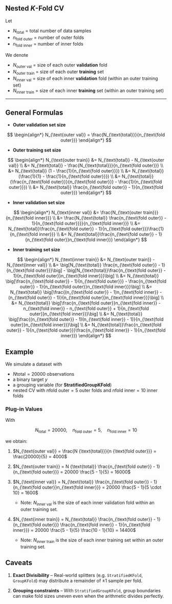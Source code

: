 ## Nested $K$-Fold CV

Let

* $N_{\text{total}}$ = total number of data samples
* $n_{\text{fold outer}}$ = number of outer folds
* $n_{\text{fold inner}}$ = number of inner folds

We denote

* $N_{\text{outer val}}$ = size of each outer **validation** fold
* $N_{\text{outer train}}$ = size of each outer **training** set
* $N_{\text{inner val}}$ = size of each inner **validation** fold (within an outer training set)
* $N_{\text{inner train}}$ = size of each inner **training** set (within an outer training set)

---

## General Formulas

* **Outer validation set size**

$$
\begin{align*}
N_{\text{outer val}} = \frac{N_{\text{total}}}{n_{\text{fold outer}}}
\end{align*}
$$

* **Outer training set size**

$$
\begin{align*}
N_{\text{outer train}} &= N_{\text{total}} - N_{\text{outer val}} \\
                        &= N_{\text{total}} - \frac{N_{\text{total}}}{n_{\text{fold outer}}} \\
                        &= N_{\text{total}} (1 - \frac{1}{n_{\text{fold outer}}}) \\
                        &= N_{\text{total}} (\frac{1}{1} - \frac{1}{n_{\text{fold outer}}}) \\
                        &= N_{\text{total}} (\frac{n_{\text{fold outer}}}{n_{\text{fold outer}}} - \frac{1}{n_{\text{fold outer}}}) \\
                        &= N_{\text{total}} \frac{n_{\text{fold outer}} - 1}{n_{\text{fold outer}}}
\end{align*}
$$

* **Inner validation set size**

$$
\begin{align*}
N_{\text{inner val}} &= \frac{N_{\text{outer train}}}{n_{\text{fold inner}}} \\
                      &= \frac{N_{\text{total}} \frac{n_{\text{fold outer}} - 1}{n_{\text{fold outer}}}}{n_{\text{fold inner}}} \\
                      &= N_{\text{total}}\frac{n_{\text{fold outer}} - 1}{n_{\text{fold outer}}}\frac{1}{n_{\text{fold inner}}} \\
                      &= N_{\text{total}}\frac{n_{\text{fold outer}} - 1}{n_{\text{fold outer}}n_{\text{fold inner}}}
\end{align*}
$$

* **Inner training set size**

$$  
\begin{align*}
N_{\text{inner train}} &= N_{\text{outer train}} - N_{\text{inner val}} \\
                        &= \big[N_{\text{total}} \frac{n_{\text{fold outer}} - 1}{n_{\text{fold outer}}}\big] - \big[N_{\text{total}}\frac{n_{\text{fold outer}} - 1}{n_{\text{fold outer}}n_{\text{fold inner}}}\big] \\
                        &= N_{\text{total}} \big[\frac{n_{\text{fold outer}} - 1}{n_{\text{fold outer}}} - \frac{n_{\text{fold outer}} - 1}{n_{\text{fold outer}}n_{\text{fold inner}}}\big] \\
                        &= N_{\text{total}} \big[\frac{(n_{\text{fold outer}} - 1)n_{\text{fold inner}} - (n_{\text{fold outer}} - 1)}{n_{\text{fold outer}}n_{\text{fold inner}}}\big] \\
                        &= N_{\text{total}} \big[\frac{n_{\text{fold outer}}n_{\text{fold inner}} - n_{\text{fold inner}} - n_{\text{fold outer}} + 1}{n_{\text{fold outer}}n_{\text{fold inner}}}\big] \\
                        &= N_{\text{total}} \big[\frac{(n_{\text{fold outer}} - 1)(n_{\text{fold inner}} - 1)}{n_{\text{fold outer}}n_{\text{fold inner}}}\big] \\
                        &= N_{\text{total}}\frac{n_{\text{fold outer}} - 1}{n_{\text{fold outer}}}\frac{n_{\text{fold inner}} - 1}{n_{\text{fold inner}}}
\end{align*}
$$

## Example

We simulate a dataset with

* $N {\text{total}} = 20000$ observations
* a binary target $y$
* a grouping variable (for **StratifiedGroupKFold**)
* nested CV with $n {\text{fold outer}} = 5$ outer folds and $n {\text{fold inner}} = 10$ inner folds

### Plug-in Values

With

$$
N_{\text{total}} = 20000, \quad n_{\text{fold outer}} = 5, \quad n_{\text{fold inner}} = 10
$$

we obtain:

1. $N_{\text{outer val}} = \frac{N {\text{total}}}{n {\text{fold outer}}} = \frac{20000}{5} = 4000$

2. $N_{\text{outer train}} = N {\text{total}} \frac{n_{\text{fold outer}} - 1}{n_{\text{fold outer}}} = 20000 \frac{5 - 1}{5} = 16000$

3. $N_{\text{inner val}} = N_{\text{total}} \frac{n_{\text{fold outer}} - 1}{n_{\text{fold outer}}n_{\text{fold inner}}} = 20000 \frac{5 - 1}{5 \cdot 10} = 1600$

   * Note: $N_{\text{inner val}}$ is the size of each inner validation fold within an outer training set.

4. $N_{\text{inner train}} = N_{\text{total}} \frac{n_{\text{fold outer}} - 1}{n_{\text{fold outer}}} \frac{n_{\text{fold inner}} - 1}{n_{\text{fold inner}}} = 20000 \frac{5 - 1}{5} \frac{10 - 1}{10} = 14400$

   * Note: $N_{\text{inner train}}$ is the size of each inner training set within an outer training set.

## Caveats

1. **Exact Divisibility** – Real-world splitters (e.g. `StratifiedKFold`, `GroupKFold`) may distribute a remainder of $\pm 1$ sample per fold.

2. **Grouping constraints** – With `StratifiedGroupKFold`, group boundaries can make fold sizes uneven even when the arithmetic divides perfectly.
